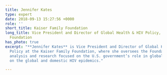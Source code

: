 ```yaml
---
title: Jennifer Kates
type: expert
date: 2018-09-13 15:27:56 +0000
role: ''
short_title: Kaiser Family Foundation
long_title: Vice President and Director of Global Health & HIV Policy, Kaiser Family
  Foundation
has_photo: true
excerpt: "**Jennifer Kates** is Vice President and Director of Global Health & HIV
  Policy at the Kaiser Family Foundation, where she oversees the Foundation’s policy
  analysis and research focused on the U.S. government’s role in global health and
  on the global and domestic HIV epidemics."

---
```

